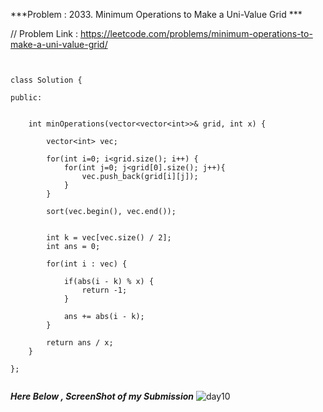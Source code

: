 
***Problem : 2033. Minimum Operations to Make a Uni-Value Grid ***

// Problem Link : https://leetcode.com/problems/minimum-operations-to-make-a-uni-value-grid/

```


class Solution {
    
public:
    
    
    int minOperations(vector<vector<int>>& grid, int x) {
        
        vector<int> vec;
        
        for(int i=0; i<grid.size(); i++) {
            for(int j=0; j<grid[0].size(); j++){
                vec.push_back(grid[i][j]);
            }
        }
        
        sort(vec.begin(), vec.end());
        
        
        int k = vec[vec.size() / 2];
        int ans = 0;

        for(int i : vec) {
            
            if(abs(i - k) % x) {
                return -1;
            }
            
            ans += abs(i - k);
        }
        
        return ans / x;
    }
    
};


```




***Here Below , ScreenShot of my Submission***
![day10](https://user-images.githubusercontent.com/109462762/194116898-73723e02-5845-4a9a-b4ab-4c8ec218b39c.jpg)
